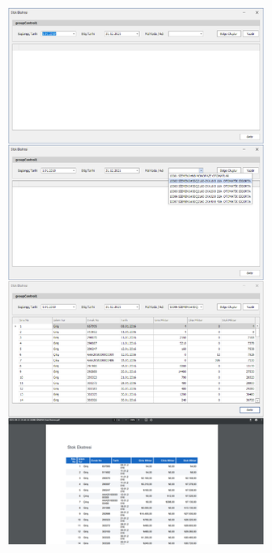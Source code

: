 ﻿![Alt text](static/images/1.PNG?raw=true "Ana ekran")
![Alt text](static/images/2.PNG?raw=true "Ürün ara")
![Alt text](static/images/3.PNG?raw=true "Stok esktresi getir")
![Alt text](static/images/4.PNG?raw=true "Çıktı veya belge oluştur")
